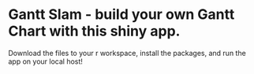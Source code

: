 # Gantt Slam - build your own Gantt Chart with this shiny app. 
Download the files to your r workspace, install the packages, and run the app on your local host!
